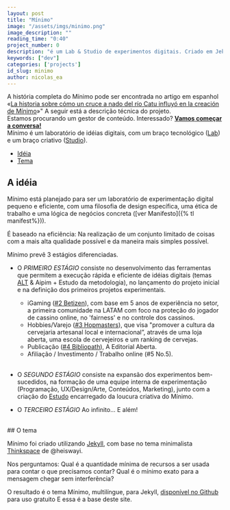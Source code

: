 ```yaml
---
layout: post
title: "Mínimo"
image: "/assets/imgs/minimo.png"
image_description: ""
reading_time: "0:40"
project_number: 0
description: "é um Lab & Studio de experimentos digitais. Criado em Jekyll com ♥"
keywords: ["dev"]
categories: ['projects']
id_slug: minimo
author: nicolas_ea
---
```


<div class="alert alert-warning" role="alert">
  A história completa do Mínimo pode ser encontrada no artigo em espanhol «<a hreflang="es" href="https://blog.minimo.io/al-santo-pepe/historia-creacion-de-minimo/">La historia sobre cómo un cruce a nado del río Catu influyó en la creación de Mínimo</a>»" A seguir está a descrição técnica do projeto.
</div>
<div class="alert alert-warning text-center" role="alert">Estamos procurando um gestor de conteúdo. Interessado? <a href="mailto:{{ site.email }}" rel="nofollow" target="_blank"><strong><span class="text-nowrap"><i class="fas fa-hand-point-right mr-1"></i>Vamos</span> começar a conversa!</strong></a></div>
Mínimo é um laboratório de idéias digitais, com um braço tecnológico
(<a href="{% tl projects %}">Lab</a>) e um braço criativo (<a target="_blank" href="{{ site.instagram_username }}">Studio</a>).

* <a href="#a-idéia">Idéia</a>
* <a href="#o-tema">Tema</a>

## A idéia

Mínimo está planejado para ser um laboratório de experimentação digital pequeno e eficiente, com uma filosofia de design específica, uma ética de trabalho e uma lógica de negócios concreta ([ver Manifesto]({% tl manifest%})).


É baseado na eficiência: Na realização de um conjunto limitado de coisas com a mais alta qualidade possível e da maneira mais simples possível.


Mínimo prevê 3 estágios diferenciadas.

* O <i class="bg-black">PRIMEIRO ESTÁGIO</i> consiste no desenvolvimento das ferramentas
que permitem a execução rápida e eficiente de idéias digitais (temas [ALT](/pt/2019/10-alt-template/) & Aipim + Estudo da metodologia), no lançamento do projeto inicial e na definição dos primeiros projetos experimentais.

  * iGaming ([#2 Betizen](/pt/2019/3/)), com base em 5 anos de experiência no setor, a primeira comunidade na LATAM com foco na proteção do jogador de cassino online, no 'fairness' e no controle dos cassinos.
  * Hobbies/Varejo ([#3 Hopmasters](/pt/2020/hopmasters/)), que visa "promover a cultura da cervejaria artesanal local e internacional”, através de uma loja aberta, uma escola de cervejeiros e um ranking de cervejas.
  * Publicação ([#4 Bibliopath](/pt/2020/bibliopath/)), A Editorial Aberta.
  * Afiliação / Investimento / Trabalho online (#5 No.5).
<br><br>
* O <i class="bg-black">SEGUNDO ESTÁGIO</i> consiste na expansão dos experimentos bem-sucedidos, na formação de uma equipe interna de experimentação (Programação, UX/Design/Arte, Conteúdos, Marketing), junto com a criação do [Estudo](https://www.instagram.com/minimo.io/) encarregado da loucura criativa do Mínimo.

* O <i class="bg-black">TERCEIRO ESTÁGIO</i> Ao infinito... E além! <i class="fas fa-rocket"></i>


<br>
## O tema

Mínimo foi criado utilizando [Jekyll](https://jekyllrb.com/), com base no tema minimalista [Thinkspace](https://github.com/heiswayi/thinkspace) de @heiswayi.

Nos perguntamos:
Qual é a quantidade mínima de recursos a ser usada para contar o que precisamos
contar? Qual é o mínimo exato para a mensagem chegar sem interferência?

O resultado é o tema Mínimo, multilíngue, para Jekyll, [disponível no Github](https://github.com/minimo-io/minimo) para uso gratuito <i class="fas fa-hand-rock" > </i> E essa é a base deste site.

<br>
